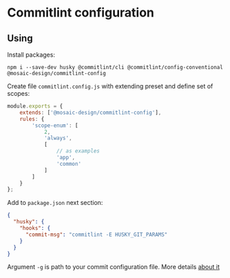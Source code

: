# Commitlint configuration

## Using

Install packages: 
```shell
npm i --save-dev husky @commitlint/cli @commitlint/config-conventional @mosaic-design/commitlint-config
```

Create file `commitlint.config.js` with extending preset and define set of scopes:
```javascript
module.exports = {
    extends: ['@mosaic-design/commitlint-config'],
    rules: {
        'scope-enum': [ 
            2,
            'always',
            [
                // as examples
                'app', 
                'common'
            ]
        ]
    }
};
```

Add to `package.json` next section:
```json
{
  "husky": {
    "hooks": {
      "commit-msg": "commitlint -E HUSKY_GIT_PARAMS"
    }  
  }
}
```
Argument `-g` is path to your commit configuration file. More details [about it](http://marionebl.github.io/commitlint/#/reference-cli)
